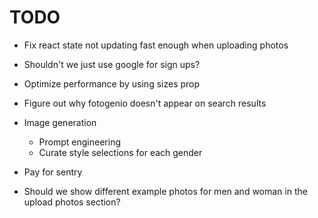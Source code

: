 # TODO

- Fix react state not updating fast enough when uploading photos
- Shouldn't we just use google for sign ups?
- Optimize performance by using sizes prop
- Figure out why fotogenio doesn't appear on search results

- Image generation
  - Prompt engineering
  - Curate style selections for each gender
- Pay for sentry
- Should we show different example photos for men and woman in the upload photos section?
